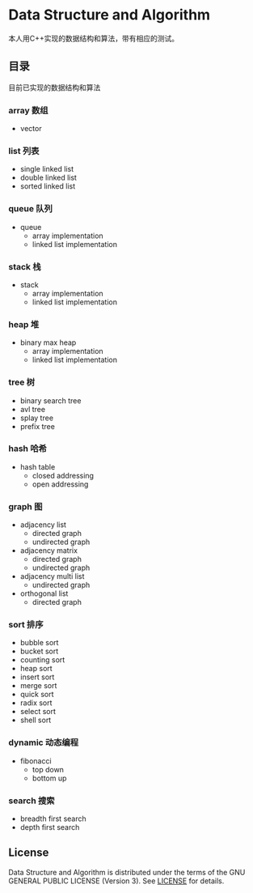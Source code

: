 # Data Structure and Algorithm

本人用C++实现的数据结构和算法，带有相应的测试。

## 目录

目前已实现的数据结构和算法

### array 数组

- vector

### list 列表

- single linked list
- double linked list
- sorted linked list

### queue 队列

- queue
  - array implementation
  - linked list implementation

### stack 栈

- stack
  - array implementation
  - linked list implementation

### heap 堆

- binary max heap
  - array implementation
  - linked list implementation

### tree 树

- binary search tree
- avl tree
- splay tree
- prefix tree

### hash 哈希

- hash table
  - closed addressing
  - open addressing

### graph 图

- adjacency list
  - directed graph
  - undirected graph
- adjacency matrix
  - directed graph
  - undirected graph
- adjacency multi list
  - undirected graph
- orthogonal list
  - directed graph

### sort 排序

- bubble sort
- bucket sort
- counting sort
- heap sort
- insert sort
- merge sort
- quick sort
- radix sort
- select sort
- shell sort

### dynamic 动态编程

- fibonacci
  - top down
  - bottom up

### search 搜索

- breadth first search
- depth first search

## License

Data Structure and Algorithm is distributed under the terms of the GNU GENERAL PUBLIC LICENSE (Version 3). See [LICENSE](LICENSE) for details.